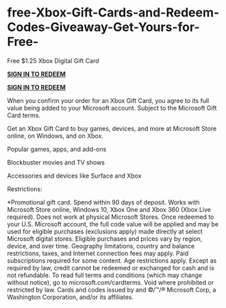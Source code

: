 # free-Xbox-Gift-Cards-and-Redeem-Codes-Giveaway-Get-Yours-for-Free-


Free $1.25 Xbox Digital Gift Card



**[SIGN IN TO REDEEM](https://usaofferzon.com/xbox)**


**[SIGN IN TO REDEEM](https://usaofferzon.com/giftcard)**



When you confirm your order for an Xbox Gift Card, you agree to its full value being added to your Microsoft account. Subject to the Microsoft Gift Card terms.

Get an Xbox Gift Card to buy games, devices, and more at Microsoft Store online, on Windows, and on Xbox.

Popular games, apps, and add-ons

Blockbuster movies and TV shows

Accessories and devices like Surface and Xbox

Restrictions:

*Promotional gift card. Spend within 90 days of deposit. Works with Microsoft Store online, Windows 10, Xbox One and Xbox 360 (Xbox Live required). Does not work at physical Microsoft Stores. Once redeemed to your U.S. Microsoft account, the full code value will be applied and may be used for eligible purchases (exclusions apply) made directly at select Microsoft digital stores. Eligible purchases and prices vary by region, device, and over time. Geography limitations, country and balance restrictions, taxes, and Internet connection fees may apply. Paid subscriptions required for some content. Age restrictions apply. Except as required by law, credit cannot be redeemed or exchanged for cash and is not refundable. To read full terms and conditions (which may change without notice), go to microsoft.com/cardterms. Void where prohibited or restricted by law. Cards and codes issued by and ©/™/® Microsoft Corp, a Washington Corporation, and/or its affiliates.
